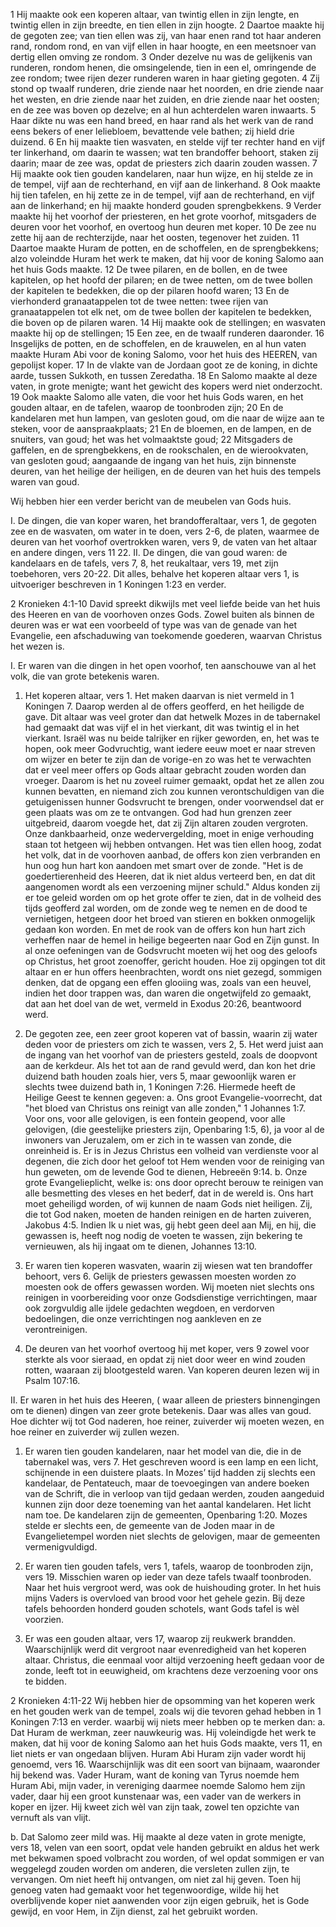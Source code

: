 1 Hij maakte ook een koperen altaar, van twintig ellen in zijn lengte, en twintig ellen in zijn breedte, en tien ellen in zijn hoogte. 2 Daartoe maakte hij de gegoten zee; van tien ellen was zij, van haar enen rand tot haar anderen rand, rondom rond, en van vijf ellen in haar hoogte, en een meetsnoer van dertig ellen omving ze rondom. 3 Onder dezelve nu was de gelijkenis van runderen, rondom henen, die omsingelende, tien in een el, omringende de zee rondom; twee rijen dezer runderen waren in haar gieting gegoten. 4 Zij stond op twaalf runderen, drie ziende naar het noorden, en drie ziende naar het westen, en drie ziende naar het zuiden, en drie ziende naar het oosten; en de zee was boven op dezelve; en al hun achterdelen waren inwaarts. 5 Haar dikte nu was een hand breed, en haar rand als het werk van de rand eens bekers of ener leliebloem, bevattende vele bathen; zij hield drie duizend. 6 En hij maakte tien wasvaten, en stelde vijf ter rechter hand en vijf ter linkerhand, om daarin te wassen; wat ten brandoffer behoort, staken zij daarin; maar de zee was, opdat de priesters zich daarin zouden wassen. 7 Hij maakte ook tien gouden kandelaren, naar hun wijze, en hij stelde ze in de tempel, vijf aan de rechterhand, en vijf aan de linkerhand. 8 Ook maakte hij tien tafelen, en hij zette ze in de tempel, vijf aan de rechterhand, en vijf aan de linkerhand; en hij maakte honderd gouden sprengbekkens. 9 Verder maakte hij het voorhof der priesteren, en het grote voorhof, mitsgaders de deuren voor het voorhof, en overtoog hun deuren met koper. 10 De zee nu zette hij aan de rechterzijde, naar het oosten, tegenover het zuiden. 11 Daartoe maakte Huram de potten, en de schoffelen, en de sprengbekkens; alzo voleindde Huram het werk te maken, dat hij voor de koning Salomo aan het huis Gods maakte. 12 De twee pilaren, en de bollen, en de twee kapitelen, op het hoofd der pilaren; en de twee netten, om de twee bollen der kapitelen te bedekken, die op der pilaren hoofd waren; 13 En de vierhonderd granaatappelen tot de twee netten: twee rijen van granaatappelen tot elk net, om de twee bollen der kapitelen te bedekken, die boven op de pilaren waren. 14 Hij maakte ook de stellingen; en wasvaten maakte hij op de stellingen; 15 Een zee, en de twaalf runderen daaronder. 16 Insgelijks de potten, en de schoffelen, en de krauwelen, en al hun vaten maakte Huram Abi voor de koning Salomo, voor het huis des HEEREN, van gepolijst koper. 17 In de vlakte van de Jordaan goot ze de koning, in dichte aarde, tussen Sukkoth, en tussen Zeredatha. 18 En Salomo maakte al deze vaten, in grote menigte; want het gewicht des kopers werd niet onderzocht. 19 Ook maakte Salomo alle vaten, die voor het huis Gods waren, en het gouden altaar, en de tafelen, waarop de toonbroden zijn; 20 En de kandelaren met hun lampen, van gesloten goud, om die naar de wijze aan te steken, voor de aanspraakplaats; 21 En de bloemen, en de lampen, en de snuiters, van goud; het was het volmaaktste goud; 22 Mitsgaders de gaffelen, en de sprengbekkens, en de rookschalen, en de wierookvaten, van gesloten goud; aangaande de ingang van het huis, zijn binnenste deuren, van het heilige der heiligen, en de deuren van het huis des tempels waren van goud. 

Wij hebben hier een verder bericht van de meubelen van Gods huis.

I. De dingen, die van koper waren, het brandofferaltaar, vers 1, de gegoten zee en de wasvaten, om water in te doen, vers 2-6, de platen, waarmee de deuren van het voorhof overtrokken waren, vers 9, de vaten van het altaar en andere dingen, vers 11 22.
II. De dingen, die van goud waren: de kandelaars en de tafels, vers 7, 8, het reukaltaar, vers 19, met zijn toebehoren, vers 20-22. 
Dit alles, behalve het koperen altaar vers 1, is uitvoeriger beschreven in 1 Koningen 1:23 en verder. 

2 Kronieken 4:1-10 
David spreekt dikwijls met veel liefde beide van het huis des Heeren en van de voorhoven onzes Gods. Zowel buiten als binnen de deuren was er wat een voorbeeld of type was van de genade van het Evangelie, een afschaduwing van toekomende goederen, waarvan Christus het wezen is.

I. Er waren van die dingen in het open voorhof, ten aanschouwe van al het volk, die van grote betekenis waren.

1. Het koperen altaar, vers 1. Het maken daarvan is niet vermeld in 1 Koningen 7. Daarop werden al de offers geofferd, en het heiligde de gave. Dit altaar was veel groter dan dat hetwelk Mozes in de tabernakel had gemaakt dat was vijf el in het vierkant, dit was twintig el in het vierkant. Israël was nu beide talrijker en rijker geworden, en, het was te hopen, ook meer Godvruchtig, want iedere eeuw moet er naar streven om wijzer en beter te zijn dan de vorige-en zo was het te verwachten dat er veel meer offers op Gods altaar gebracht zouden worden dan vroeger. Daarom is het nu zoveel ruimer gemaakt, opdat het ze allen zou kunnen bevatten, en niemand zich zou kunnen verontschuldigen van die getuigenissen hunner Godsvrucht te brengen, onder voorwendsel dat er geen plaats was om ze te ontvangen. God had hun grenzen zeer uitgebreid, daarom voegde het, dat zij Zijn altaren zouden vergroten. Onze dankbaarheid, onze wedervergelding, moet in enige verhouding staan tot hetgeen wij hebben ontvangen. Het was tien ellen hoog, zodat het volk, dat in de voorhoven aanbad, de offers kon zien verbranden en hun oog hun hart kon aandoen met smart over de zonde. "Het is de goedertierenheid des Heeren, dat ik niet aldus verteerd ben, en dat dit aangenomen wordt als een verzoening mijner schuld." 
Aldus konden zij er toe geleid worden om op het grote offer te zien, dat in de volheid des tijds geofferd zal worden, om de zonde weg te nemen en de dood te vernietigen, hetgeen door het broed van stieren en bokken onmogelijk gedaan kon worden. En met de rook van de offers kon hun hart zich verheffen naar de hemel in heilige begeerten naar God en Zijn gunst. In al onze oefeningen van de Godsvrucht moeten wij het oog des geloofs op Christus, het groot zoenoffer, gericht houden. Hoe zij opgingen tot dit altaar en er hun offers heenbrachten, wordt ons niet gezegd, sommigen denken, dat de opgang een effen glooiing was, zoals van een heuvel, indien het door trappen was, dan waren die ongetwijfeld zo gemaakt, dat aan het doel van de wet, vermeld in Exodus 20:26, beantwoord werd.

2. De gegoten zee, een zeer groot koperen vat of bassin, waarin zij water deden voor de priesters om zich te wassen, vers 2, 5. Het werd juist aan de ingang van het voorhof van de priesters gesteld, zoals de doopvont aan de kerkdeur. Als het tot aan de rand gevuld werd, dan kon het drie duizend bath houden zoals hier, vers 5, maar gewoonlijk waren er slechts twee duizend bath in, 1 Koningen 7:26. Hiermede heeft de Heilige Geest te kennen gegeven: a. Ons groot Evangelie-voorrecht, dat "het bloed van Christus ons reinigt van alle zonden," 1 Johannes 1:7. Voor ons, voor alle gelovigen, is een fontein geopend, voor alle gelovigen, (die geestelijke priesters zijn, Openbaring 1:5, 6), ja voor al de inwoners van Jeruzalem, om er zich in te wassen van zonde, die onreinheid is. Er is in Jezus Christus een volheid van verdienste voor al degenen, die zich door het geloof tot Hem wenden voor de reiniging van hun geweten, om de levende God te dienen, Hebreeën 9:14.
b. Onze grote Evangelieplicht, welke is: ons door oprecht berouw te reinigen van alle besmetting des vleses en het bederf, dat in de wereld is. Ons hart moet geheiligd worden, of wij kunnen de naam Gods niet heiligen. Zij, die tot God naken, moeten de handen reinigen en de harten zuiveren, Jakobus 4:5. Indien Ik u niet was, gij hebt geen deel aan Mij, en hij, die gewassen is, heeft nog nodig de voeten te wassen, zijn bekering te vernieuwen, als hij ingaat om te dienen, Johannes 13:10.

3. Er waren tien koperen wasvaten, waarin zij wiesen wat ten brandoffer behoort, vers 6. Gelijk de priesters gewassen moesten worden zo moesten ook de offers gewassen worden. Wij moeten niet slechts ons reinigen in voorbereiding voor onze Godsdienstige verrichtingen, maar ook zorgvuldig alle ijdele gedachten wegdoen, en verdorven bedoelingen, die onze verrichtingen nog aankleven en ze verontreinigen.

4. De deuren van het voorhof overtoog hij met koper, vers 9 zowel voor sterkte als voor sieraad, en opdat zij niet door weer en wind zouden rotten, waaraan zij blootgesteld waren. Van koperen deuren lezen wij in Psalm 107:16.

II. Er waren in het huis des Heeren, ( waar alleen de priesters binnengingen om te dienen) dingen van zeer grote betekenis. Daar was alles van goud. Hoe dichter wij tot God naderen, hoe reiner, zuiverder wij moeten wezen, en hoe reiner en zuiverder wij zullen wezen.

1. Er waren tien gouden kandelaren, naar het model van die, die in de tabernakel was, vers 7. Het geschreven woord is een lamp en een licht, schijnende in een duistere plaats. In Mozes’ tijd hadden zij slechts een kandelaar, de Pentateuch, maar de toevoegingen van andere boeken van de Schrift, die in verloop van tijd gedaan werden, zouden aangeduid kunnen zijn door deze toeneming van het aantal kandelaren. Het licht nam toe. De kandelaren zijn de gemeenten, Openbaring 1:20. Mozes stelde er slechts een, de gemeente van de Joden maar in de Evangelietempel worden niet slechts de gelovigen, maar de gemeenten vermenigvuldigd.

2. Er waren tien gouden tafels, vers 1, tafels, waarop de toonbroden zijn, vers 19. Misschien waren op ieder van deze tafels twaalf toonbroden. Naar het huis vergroot werd, was ook de huishouding groter. In het huis mijns Vaders is overvloed van brood voor het gehele gezin. Bij deze tafels behoorden honderd gouden schotels, want Gods tafel is wèl voorzien.

3. Er was een gouden altaar, vers 17, waarop zij reukwerk brandden. Waarschijnlijk werd dit vergroot naar evenredigheid van het koperen altaar. Christus, die eenmaal voor altijd verzoening heeft gedaan voor de zonde, leeft tot in eeuwigheid, om krachtens deze verzoening voor ons te bidden. 

2 Kronieken 4:11-22 
Wij hebben hier de opsomming van het koperen werk en het gouden werk van de tempel, zoals wij die tevoren gehad hebben in 1 Koningen 7:13 en verder. waarbij wij niets meer hebben op te merken dan: 
a. Dat Huram de werkman, zeer nauwkeurig was. Hij voleindigde het werk te maken, dat hij voor de koning Salomo aan het huis Gods maakte, vers 11, en liet niets er van ongedaan blijven. Huram Abi Huram zijn vader wordt hij genoemd, vers 16. Waarschijnlijk was dit een soort van bijnaam, waaronder hij bekend was. Vader Huram, want de koning van Tyrus noemde hem Huram Abi, mijn vader, in vereniging daarmee noemde Salomo hem zijn vader, daar hij een groot kunstenaar was, een vader van de werkers in koper en ijzer. Hij kweet zich wèl van zijn taak, zowel ten opzichte van vernuft als van vlijt.

b. Dat Salomo zeer mild was. Hij maakte al deze vaten in grote menigte, vers 18, velen van een soort, opdat vele handen gebruikt en aldus het werk met bekwamen spoed volbracht zou worden, of wel opdat sommigen er van weggelegd zouden worden om anderen, die versleten zullen zijn, te vervangen. Om niet heeft hij ontvangen, om niet zal hij geven. Toen hij genoeg vaten had gemaakt voor het tegenwoordige, wilde hij het overblijvende koper niet aanwenden voor zijn eigen gebruik, het is Gode gewijd, en voor Hem, in Zijn dienst, zal het gebruikt worden. 

 
